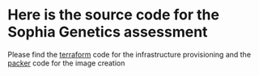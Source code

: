 # Here is the source code for the Sophia Genetics assessment

Please find the [terraform](terraform) code for the infrastructure provisioning and the [packer](packer)
code for the image creation
